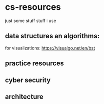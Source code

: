# cs-resources
just some stuff stuff i use

## data structures an algorithms:
for visualizations: https://visualgo.net/en/bst

## practice resources

## cyber security 

## architecture
